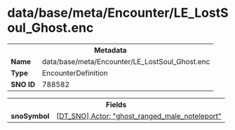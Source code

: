 <h1>data/base/meta/Encounter/LE_LostSoul_Ghost.enc</h1><table><tr><th colspan="100%">Metadata</th></tr><tr><td><b>Name</b></td><td>data/base/meta/Encounter/LE_LostSoul_Ghost.enc</td></tr><tr><td><b>Type</b></td><td>EncounterDefinition</td></tr><tr><td><b>SNO ID</b></td><td>788582</td></tr></table>

<table><tr><th colspan="100%">Fields</th></tr><tr><td><b>snoSymbol</b></td><td><a href="..\Actor\ghost_ranged_male_noteleport.acr">[DT_SNO] Actor: "ghost_ranged_male_noteleport"</a></td></tr></table>

